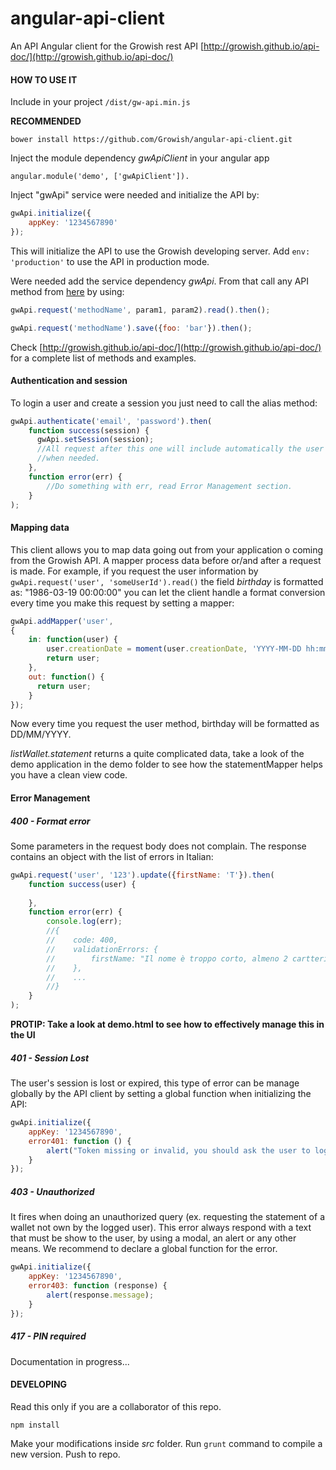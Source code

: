 # angular-api-client
An API Angular client for the Growish rest API [http://growish.github.io/api-doc/](http://growish.github.io/api-doc/)


#### HOW TO USE IT
Include in your project ````/dist/gw-api.min.js````

**RECOMMENDED**

````
bower install https://github.com/Growish/angular-api-client.git
````

Inject the module dependency *gwApiClient* in your angular app
````
angular.module('demo', ['gwApiClient']).
````


Inject "gwApi" service were needed and initialize the API by:

````js
gwApi.initialize({
    appKey: '1234567890'
});
````

This will initialize the API to use the Growish developing server. Add ````env: 'production'```` to use the API in production mode.

Were needed add the service dependency *gwApi*. From that call any API method from [here](http://growish.github.io/api-doc/) by using:

````js
gwApi.request('methodName', param1, param2).read().then();
````

````js
gwApi.request('methodName').save({foo: 'bar'}).then();
````

Check [http://growish.github.io/api-doc/](http://growish.github.io/api-doc/) for a complete list of methods and examples.


#### Authentication and session
To login a user and create a session you just need to call the alias method:
````js
gwApi.authenticate('email', 'password').then(
    function success(session) {
      gwApi.setSession(session);
      //All request after this one will include automatically the user Token
      //when needed.
    },
    function error(err) {
        //Do something with err, read Error Management section.
    }
);
````



#### Mapping data
This client allows you to map data going out from your application o coming from the Growish API.
A mapper process data before or/and after a request is made. For example, if you request the user information
by ````gwApi.request('user', 'someUserId').read()```` the field *birthday* is formatted as: "1986-03-19 00:00:00"
you can let the client handle a format conversion every time you make this request by 
setting a mapper:

````js
gwApi.addMapper('user', 
{   
    in: function(user) {
        user.creationDate = moment(user.creationDate, 'YYYY-MM-DD hh:mm:ss').format('DD/MM/YYYY');
        return user;
    },
    out: function() {
      return user;
    }
});
````

Now every time you request the user method, birthday will be formatted as DD/MM/YYYY.

*listWallet.statement* returns a quite complicated data, take a look of the demo application in the demo folder to see
 how the statementMapper helps you have a clean view code.

#### Error Management

##### 400 - Format error
Some parameters in the request body does not complain. The response contains an object with the list of errors in Italian:
````js
gwApi.request('user', '123').update({firstName: 'T'}).then(
    function success(user) {
      
    },
    function error(err) {
        console.log(err);
        //{
        //    code: 400,
        //    validationErrors: {
        //        firstName: "Il nome è troppo corto, almeno 2 cartteri"
        //    },
        //    ...
        //}
    }
);
````

**PROTIP: Take a look at demo.html to see how to effectively manage this in the UI**

##### 401 - Session Lost
The user's session is lost or expired, this type of error can be manage globally by the API client by setting a global function when initializing the API:

 ````js
 gwApi.initialize({
     appKey: '1234567890',
     error401: function () {
         alert("Token missing or invalid, you should ask the user to login again");
     }
 });
  ````

##### 403 - Unauthorized
It fires when doing an unauthorized query (ex. requesting the statement of a wallet not own by the logged user).
This error always respond with a text that must be show to the user, by using a modal, an alert or any other means. We recommend to declare a global function for the error.

 ````js
 gwApi.initialize({
     appKey: '1234567890',
     error403: function (response) {
         alert(response.message);
     }
 });
  ````
  
##### 417 - PIN required
Documentation in progress...



#### DEVELOPING

Read this only if you are a collaborator of this repo.

````
npm install
````

Make your modifications inside *src* folder. Run ````grunt```` command to compile a new version. Push to repo.